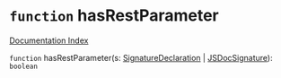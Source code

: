 # `function` hasRestParameter

[Documentation Index](../README.md)

`function` hasRestParameter(s: [SignatureDeclaration](../type.SignatureDeclaration/README.md) | [JSDocSignature](../interface.JSDocSignature/README.md)): `boolean`